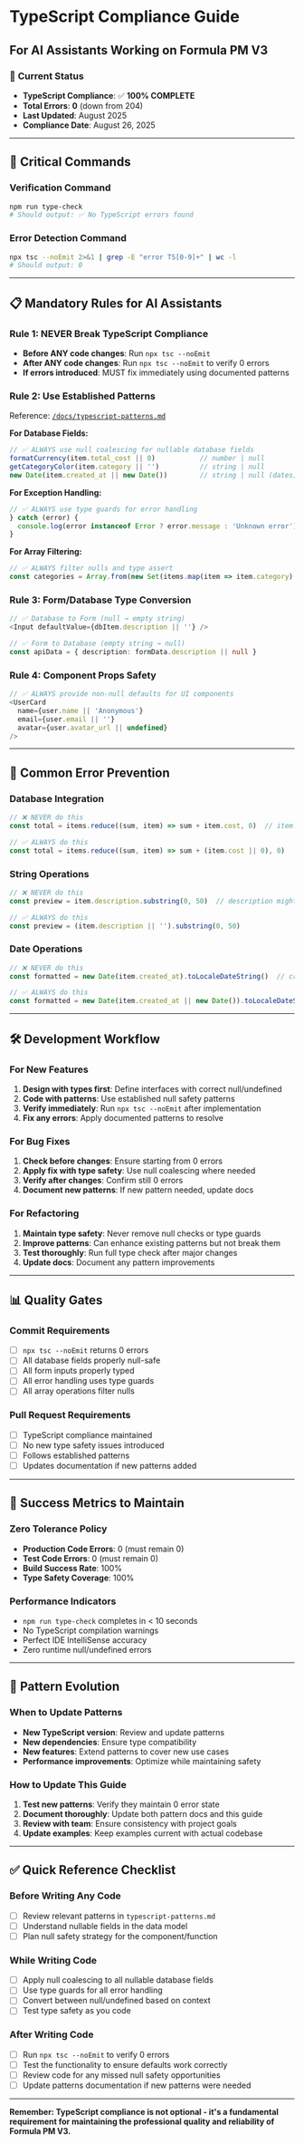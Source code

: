 # TypeScript Compliance Guide
## For AI Assistants Working on Formula PM V3

### 🎯 **Current Status**
- **TypeScript Compliance**: ✅ **100% COMPLETE**
- **Total Errors**: **0** (down from 204)
- **Last Updated**: August 2025
- **Compliance Date**: August 26, 2025

---

## 🔧 **Critical Commands**

### **Verification Command**
```bash
npm run type-check
# Should output: ✅ No TypeScript errors found
```

### **Error Detection Command**
```bash
npx tsc --noEmit 2>&1 | grep -E "error TS[0-9]+" | wc -l
# Should output: 0
```

---

## 📋 **Mandatory Rules for AI Assistants**

### **Rule 1: NEVER Break TypeScript Compliance**
- **Before ANY code changes**: Run `npx tsc --noEmit` 
- **After ANY code changes**: Run `npx tsc --noEmit` to verify 0 errors
- **If errors introduced**: MUST fix immediately using documented patterns

### **Rule 2: Use Established Patterns**
Reference: [`/docs/typescript-patterns.md`](./typescript-patterns.md)

**For Database Fields:**
```typescript
// ✅ ALWAYS use null coalescing for nullable database fields
formatCurrency(item.total_cost || 0)           // number | null
getCategoryColor(item.category || '')          // string | null  
new Date(item.created_at || new Date())        // string | null (dates)
```

**For Exception Handling:**
```typescript
// ✅ ALWAYS use type guards for error handling
} catch (error) {
  console.log(error instanceof Error ? error.message : 'Unknown error')
}
```

**For Array Filtering:**
```typescript
// ✅ ALWAYS filter nulls and type assert
const categories = Array.from(new Set(items.map(item => item.category).filter(Boolean))) as string[]
```

### **Rule 3: Form/Database Type Conversion**
```typescript
// ✅ Database to Form (null → empty string)
<Input defaultValue={dbItem.description || ''} />

// ✅ Form to Database (empty string → null)
const apiData = { description: formData.description || null }
```

### **Rule 4: Component Props Safety**
```typescript
// ✅ ALWAYS provide non-null defaults for UI components
<UserCard 
  name={user.name || 'Anonymous'}
  email={user.email || ''}
  avatar={user.avatar_url || undefined}
/>
```

---

## 🚨 **Common Error Prevention**

### **Database Integration**
```typescript
// ❌ NEVER do this
const total = items.reduce((sum, item) => sum + item.cost, 0)  // item.cost might be null

// ✅ ALWAYS do this
const total = items.reduce((sum, item) => sum + (item.cost || 0), 0)
```

### **String Operations**
```typescript
// ❌ NEVER do this
const preview = item.description.substring(0, 50)  // description might be null

// ✅ ALWAYS do this  
const preview = (item.description || '').substring(0, 50)
```

### **Date Operations**
```typescript
// ❌ NEVER do this
const formatted = new Date(item.created_at).toLocaleDateString()  // created_at might be null

// ✅ ALWAYS do this
const formatted = new Date(item.created_at || new Date()).toLocaleDateString()
```

---

## 🛠️ **Development Workflow**

### **For New Features**
1. **Design with types first**: Define interfaces with correct null/undefined
2. **Code with patterns**: Use established null safety patterns
3. **Verify immediately**: Run `npx tsc --noEmit` after implementation
4. **Fix any errors**: Apply documented patterns to resolve

### **For Bug Fixes**
1. **Check before changes**: Ensure starting from 0 errors
2. **Apply fix with type safety**: Use null coalescing where needed
3. **Verify after changes**: Confirm still 0 errors
4. **Document new patterns**: If new pattern needed, update docs

### **For Refactoring**
1. **Maintain type safety**: Never remove null checks or type guards
2. **Improve patterns**: Can enhance existing patterns but not break them
3. **Test thoroughly**: Run full type check after major changes
4. **Update docs**: Document any pattern improvements

---

## 📊 **Quality Gates**

### **Commit Requirements**
- [ ] `npx tsc --noEmit` returns 0 errors
- [ ] All database fields properly null-safe
- [ ] All form inputs properly typed
- [ ] All error handling uses type guards
- [ ] All array operations filter nulls

### **Pull Request Requirements**
- [ ] TypeScript compliance maintained
- [ ] No new type safety issues introduced
- [ ] Follows established patterns
- [ ] Updates documentation if new patterns added

---

## 🎯 **Success Metrics to Maintain**

### **Zero Tolerance Policy**
- **Production Code Errors**: 0 (must remain 0)
- **Test Code Errors**: 0 (must remain 0) 
- **Build Success Rate**: 100%
- **Type Safety Coverage**: 100%

### **Performance Indicators**
- `npm run type-check` completes in < 10 seconds
- No TypeScript compilation warnings
- Perfect IDE IntelliSense accuracy
- Zero runtime null/undefined errors

---

## 🔄 **Pattern Evolution**

### **When to Update Patterns**
- **New TypeScript version**: Review and update patterns
- **New dependencies**: Ensure type compatibility
- **New features**: Extend patterns to cover new use cases
- **Performance improvements**: Optimize while maintaining safety

### **How to Update This Guide**
1. **Test new patterns**: Verify they maintain 0 error state
2. **Document thoroughly**: Update both pattern docs and this guide
3. **Review with team**: Ensure consistency with project goals
4. **Update examples**: Keep examples current with actual codebase

---

## ✅ **Quick Reference Checklist**

### **Before Writing Any Code**
- [ ] Review relevant patterns in `typescript-patterns.md`
- [ ] Understand nullable fields in the data model
- [ ] Plan null safety strategy for the component/function

### **While Writing Code**
- [ ] Apply null coalescing to all nullable database fields
- [ ] Use type guards for all error handling
- [ ] Convert between null/undefined based on context
- [ ] Test type safety as you code

### **After Writing Code**
- [ ] Run `npx tsc --noEmit` to verify 0 errors
- [ ] Test the functionality to ensure defaults work correctly
- [ ] Review code for any missed null safety opportunities
- [ ] Update patterns documentation if new patterns were needed

---

**Remember: TypeScript compliance is not optional - it's a fundamental requirement for maintaining the professional quality and reliability of Formula PM V3.**